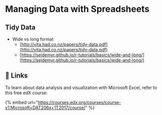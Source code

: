 # Managing Data with Spreadsheets

## Tidy Data

* Wide vs long format
  * [http://vita.had.co.nz/papers/tidy-data.pdf](http://vita.had.co.nz/papers/tidy-data.pdf)
  * [https://sejdemyr.github.io/r-tutorials/basics/wide-and-long/](https://sejdemyr.github.io/r-tutorials/basics/wide-and-long/)

## 🔗 Links

To learn about data analysis and visualization with Microsoft Excel, refer to this free edX course:

{% embed url="https://courses.edx.org/courses/course-v1:Microsoft+DAT206x+1T2017/course/" %}

